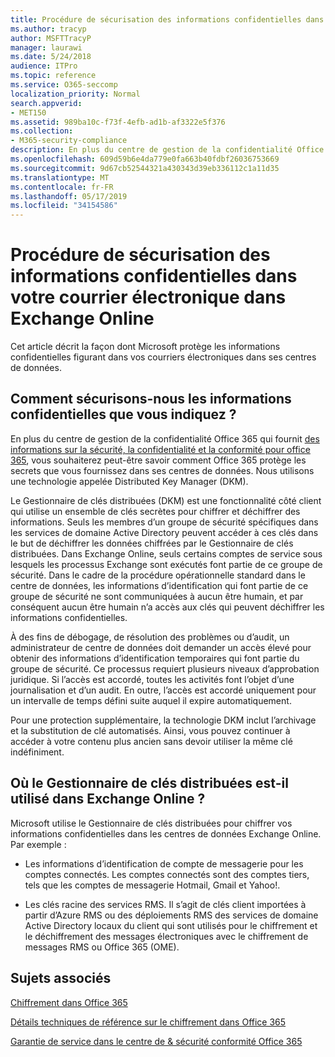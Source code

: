 ```yaml
---
title: Procédure de sécurisation des informations confidentielles dans votre courrier électronique dans Exchange Online
ms.author: tracyp
author: MSFTTracyP
manager: laurawi
ms.date: 5/24/2018
audience: ITPro
ms.topic: reference
ms.service: O365-seccomp
localization_priority: Normal
search.appverid:
- MET150
ms.assetid: 989ba10c-f73f-4efb-ad1b-af3322e5f376
ms.collection:
- M365-security-compliance
description: En plus du centre de gestion de la confidentialité Office 365 qui fournit des informations sur la sécurité, la confidentialité et la conformité pour Office 365, vous souhaiterez peut-être savoir comment Office 365 protège les secrets que vous fournissez dans ses centres de données. Nous utilisons une technologie appelée Distributed Key Manager (DKM).
ms.openlocfilehash: 609d59b6e4da779e0fa663b40fdbf26036753669
ms.sourcegitcommit: 9d67cb52544321a430343d39eb336112c1a11d35
ms.translationtype: MT
ms.contentlocale: fr-FR
ms.lasthandoff: 05/17/2019
ms.locfileid: "34154586"
---
```

# <a name="how-exchange-online-secures-your-email-secrets"></a>Procédure de sécurisation des informations confidentielles dans votre courrier électronique dans Exchange Online

Cet article décrit la façon dont Microsoft protège les informations confidentielles figurant dans vos courriers électroniques dans ses centres de données.
  
## <a name="how-do-we-secure-secret-information-provided-by-you"></a>Comment sécurisons-nous les informations confidentielles que vous indiquez ?

En plus du centre de gestion de la confidentialité Office 365 qui fournit [des informations sur la sécurité, la confidentialité et la conformité pour office 365](https://go.microsoft.com/fwlink/?linkid=874644), vous souhaiterez peut-être savoir comment Office 365 protège les secrets que vous fournissez dans ses centres de données. Nous utilisons une technologie appelée Distributed Key Manager (DKM).
  
Le Gestionnaire de clés distribuées (DKM) est une fonctionnalité côté client qui utilise un ensemble de clés secrètes pour chiffrer et déchiffrer des informations. Seuls les membres d’un groupe de sécurité spécifiques dans les services de domaine Active Directory peuvent accéder à ces clés dans le but de déchiffrer les données chiffrées par le Gestionnaire de clés distribuées. Dans Exchange Online, seuls certains comptes de service sous lesquels les processus Exchange sont exécutés font partie de ce groupe de sécurité. Dans le cadre de la procédure opérationnelle standard dans le centre de données, les informations d’identification qui font partie de ce groupe de sécurité ne sont communiquées à aucun être humain, et par conséquent aucun être humain n’a accès aux clés qui peuvent déchiffrer les informations confidentielles.
  
À des fins de débogage, de résolution des problèmes ou d’audit, un administrateur de centre de données doit demander un accès élevé pour obtenir des informations d’identification temporaires qui font partie du groupe de sécurité. Ce processus requiert plusieurs niveaux d’approbation juridique. Si l’accès est accordé, toutes les activités font l’objet d’une journalisation et d’un audit. En outre, l’accès est accordé uniquement pour un intervalle de temps défini suite auquel il expire automatiquement.
  
Pour une protection supplémentaire, la technologie DKM inclut l’archivage et la substitution de clé automatisés. Ainsi, vous pouvez continuer à accéder à votre contenu plus ancien sans devoir utiliser la même clé indéfiniment.
  
## <a name="where-does-exchange-online-make-use-of-dkm"></a>Où le Gestionnaire de clés distribuées est-il utilisé dans Exchange Online ?

Microsoft utilise le Gestionnaire de clés distribuées pour chiffrer vos informations confidentielles dans les centres de données Exchange Online. Par exemple :
  
- Les informations d’identification de compte de messagerie pour les comptes connectés. Les comptes connectés sont des comptes tiers, tels que les comptes de messagerie Hotmail, Gmail et Yahoo!.
    
- Les clés racine des services RMS. Il s’agit de clés client importées à partir d’Azure RMS ou des déploiements RMS des services de domaine Active Directory locaux du client qui sont utilisés pour le chiffrement et le déchiffrement des messages électroniques avec le chiffrement de messages RMS ou Office 365 (OME).
    
## <a name="related-topics"></a>Sujets associés

[Chiffrement dans Office 365](encryption.md)
  
[Détails techniques de référence sur le chiffrement dans Office 365](technical-reference-details-about-encryption.md)
  
[Garantie de service dans le centre de &amp; sécurité conformité Office 365](https://go.microsoft.com/fwlink/?linkid=874645)
  

